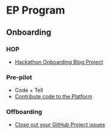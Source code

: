 # EP Program

## Onboarding

### HOP
- [Hackathon Onboarding Blog Project](/guides/ep-program/hop)

### Pre-pilot

- Code + Tell
- [Contribute code to the Platform](/guides/ep-program/pre-pilot)

### Offboarding
- [Close out your GitHub Project issues](/guides/ep-program/offboarding)
